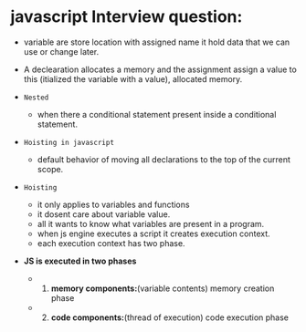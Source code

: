 # javascript Interview question:

- variable are store location with assigned name it hold data that we can use or change later.

- A declearation allocates a memory and the assignment assign a value to this (itialized the variable with a value), allocated memory.


- `Nested` 
    - when there a conditional statement present inside a conditional statement.


- `Hoisting in javascript`
    - default behavior of moving all declarations to the top of the current scope.

- `Hoisting` 
    - it only applies to variables and functions
    - it dosent care about variable value.
    - all it wants to know what variables are present in a program.
    - when js engine executes a script it creates execution context.
    - each execution context has two phase.

- __JS is executed in two phases__
    - 1. **memory components:**(variable contents) memory creation phase
    - 2. **code components:**(thread of execution) code execution phase
